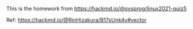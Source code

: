 This is the homework from https://hackmd.io/@sysprog/linux2021-quiz5

Ref: https://hackmd.io/@RinHizakura/B17sUnk4v#vector
